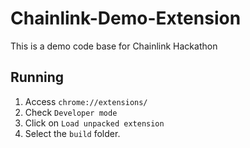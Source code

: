 # Chainlink-Demo-Extension
This is a demo code base for Chainlink Hackathon

## Running

1. Access `chrome://extensions/`
2. Check `Developer mode`
3. Click on `Load unpacked extension`
4. Select the `build` folder.
